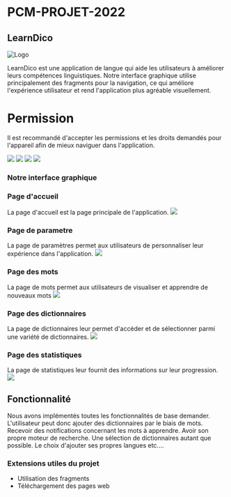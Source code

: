 # PCM-PROJET-2022

## LearnDico
![Logo](/ressources/learn_dico_logo.png)

LearnDico est une application de langue qui aide les utilisateurs à améliorer leurs compétences linguistiques.
Notre interface graphique utilise principalement des fragments pour la navigation, ce qui améliore l'expérience utilisateur et rend l'application plus agréable visuellement.

# Permission
Il est recommandé d'accepter les permissions et les droits demandés pour l'appareil afin de mieux naviguer dans l'application.

![](/ressources/notifallowed.png)
![](/ressources/permission0.png)
![](/ressources/permission2.png)
![](/ressources/permission1.png)

### Notre interface graphique 


### Page d'accueil
La page d'accueil est la page principale de l'application. 
![](/ressources/page_menu.png)

### Page de parametre
La page de paramètres permet aux utilisateurs de personnaliser leur expérience dans l'application.
![](/ressources/page_settings.png)

### Page des mots 
La page de mots permet aux utilisateurs de visualiser et apprendre de nouveaux mots
![](/ressources/page_mot.png)

### Page des dictionnaires
La page de dictionnaires leur permet d'accéder et de sélectionner parmi une variété de dictionnaires.
![](/ressources/page_dico.png)

### Page des statistiques
 La page de statistiques leur fournit des informations sur leur progression.
![](ressources/page_stat.png)


## Fonctionnalité

Nous avons implémentés toutes les fonctionnalités de base demander. L'utilisateur peut donc ajouter des dictionnaires par le biais de mots. Recevoir des notifications concernant les mots à apprendre. Avoir son propre moteur de recherche. Une sélection de dictionnaires autant que possible. Le choix d'ajouter ses propres langues etc....

### Extensions utiles du projet

- Utilisation des fragments
- Téléchargement des pages web
